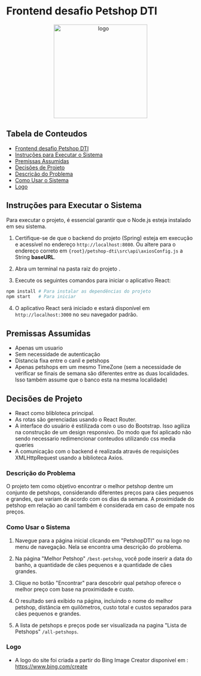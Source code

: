 # Frontend desafio Petshop DTI 

<p align="center">
  <img src="https://github.com/ViniciusLAAraujo/DTIPetshopFinder/assets/90988825/c6d3a421-a13f-48ae-a014-d75f883d5ce2" alt="logo" width="250" height="250">
</p>

## Tabela de Conteudos

- [Frontend desafio Petshop DTI](#frontend-desafio-petshop-dti)
- [Instruções para Executar o Sistema](#instruções-para-executar-o-sistema)
- [Premissas Assumidas](#premissas-assumidas)
- [Decisões de Projeto](#decisões-de-projeto)
- [Descrição do Problema](#descrição-do-problema)
- [Como Usar o Sistema](#como-usar-o-sistema)
- [Logo](#logo)

## Instruções para Executar o Sistema

Para executar o projeto, é essencial garantir que o Node.js esteja instalado em seu sistema.

1. Certifique-se de que o backend do projeto (Spring) esteja em execução e acessível no endereço `http://localhost:8080`. Ou altere para o endereço correto em `{root}/petshop-dti\src\api\axiosConfig.js` a String **baseURL**.

2. Abra um terminal na pasta raiz do projeto .

3. Execute os seguintes comandos para iniciar o aplicativo React:

```bash
npm install # Para instalar as dependências do projeto 
npm start   # Para iniciar 
```
4. O aplicativo React será iniciado e estará disponível em `http://localhost:3000` no seu navegador padrão.

## Premissas Assumidas

- Apenas um usuario
- Sem necessidade de autenticação
- Distancia fixa entre o canil e petshops
- Apenas petshops em um mesmo TimeZone (sem a necessidade de verificar se finais de semana são diferentes entre as duas localidades. Isso também assume que o banco esta na mesma localidade)


## Decisões de Projeto

- React como blibloteca principal.
- As rotas são gerenciadas usando o React Router.
- A interface do usuário é estilizada com o uso do Bootstrap. Isso agiliza na construção de um design responsivo. Do modo que foi aplicado não sendo necessario redimencionar conteudos utilizando css media queries
- A comunicação com o backend é realizada através de requisições XMLHttpRequest usando a biblioteca Axios.

### Descrição do Problema

O projeto tem como objetivo encontrar o melhor petshop dentre um conjunto de petshops, considerando diferentes preços para cães pequenos e grandes, que variam de acordo com os dias da semana. A proximidade do petshop em relação ao canil também é considerada em caso de empate nos preços.

### Como Usar o Sistema

1. Navegue para a página inicial clicando em "PetshopDTI" ou na logo no menu de navegação. Nela se encontra uma descrição do problema.

2. Na página "Melhor Petshop" `/best-petshop`, você pode inserir a data do banho, a quantidade de cães pequenos e a quantidade de cães grandes.

3. Clique no botão "Encontrar" para descobrir qual petshop oferece o melhor preço com base na proximidade e custo.

4. O resultado será exibido na página, incluindo o nome do melhor petshop, distância em quilômetros, custo total e custos separados para cães pequenos e grandes.

5. A lista de petshops e preços pode ser visualizada na pagina "Lista de Petshops" `/all-petshops`.

### Logo

- A logo do site foi criada a partir do Bing Image Creator disponivel em : https://www.bing.com/create